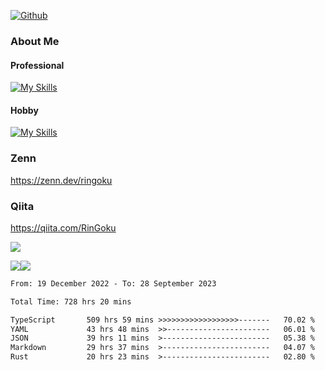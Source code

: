 [![Github](https://img.shields.io/github/followers/skyt-a?label=Follow&style=social)](https://github.com/skyt-a)

### About Me
#### Professional
[![My Skills](https://skillicons.dev/icons?i=react,ts,js,nodejs,java,graphql,firebase,githubactions&theme=light)](https://skillicons.dev)
#### Hobby
[![My Skills](https://skillicons.dev/icons?i=unity,rust,py&theme=light)](https://skillicons.dev)

### Zenn
https://zenn.dev/ringoku
### Qiita
https://qiita.com/RinGoku


![](https://github-profile-summary-cards.vercel.app/api/cards/profile-details?username=skyt-a&theme=default)

![](https://github-profile-summary-cards.vercel.app/api/cards/repos-per-language?username=skyt-a&theme=default)![](https://github-profile-summary-cards.vercel.app/api/cards/stats?username=RinGoku&theme=default)

<!--START_SECTION:waka-->

```txt
From: 19 December 2022 - To: 28 September 2023

Total Time: 728 hrs 20 mins

TypeScript       509 hrs 59 mins >>>>>>>>>>>>>>>>>>-------   70.02 %
YAML             43 hrs 48 mins  >>-----------------------   06.01 %
JSON             39 hrs 11 mins  >------------------------   05.38 %
Markdown         29 hrs 37 mins  >------------------------   04.07 %
Rust             20 hrs 23 mins  >------------------------   02.80 %
```

<!--END_SECTION:waka-->
